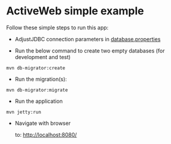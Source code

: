 # ActiveWeb simple example

Follow these simple steps to run this app:


* AdjustJDBC connection parameters in [database.properties](src/main/resources/database.properties)

* Run the below command to create two empty databases (for development and test)

```
mvn db-migrator:create
```
* Run the migration(s):

```
mvn db-migrator:migrate
```

* Run the application

```
mvn jetty:run
```

* Navigate with browser

    to: [http://localhost:8080/](http://localhost:8080/)
